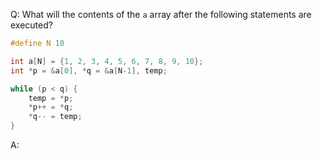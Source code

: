 Q: What will the contents of the `a` array after the following statements are
executed?

```c
#define N 10

int a[N] = {1, 2, 3, 4, 5, 6, 7, 8, 9, 10};
int *p = &a[0], *q = &a[N-1], temp;

while (p < q) {
    temp = *p;
    *p++ = *q;
    *q-- = temp;
}
```

A:
